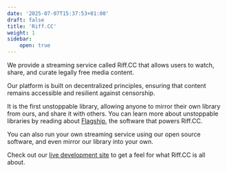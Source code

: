 ```yaml
---
date: '2025-07-07T15:37:53+01:00'
draft: false
title: 'Riff.CC'
weight: 1
sidebar:
    open: true
---
```


We provide a streaming service called Riff.CC that allows users to watch, share, and curate legally free media content.

Our platform is built on decentralized principles, ensuring that content remains accessible and resilient against censorship.

It is the first unstoppable library, allowing anyone to mirror their own library from ours, and share it with others. You can learn more about unstoppable libraries by reading about [Flagship](/docs/flagship), the software that powers Riff.CC.

You can also run your own streaming service using our open source software, and even mirror our library into your own.

Check out our [live development site](https://ftwc.xyz) to get a feel for what Riff.CC is all about.